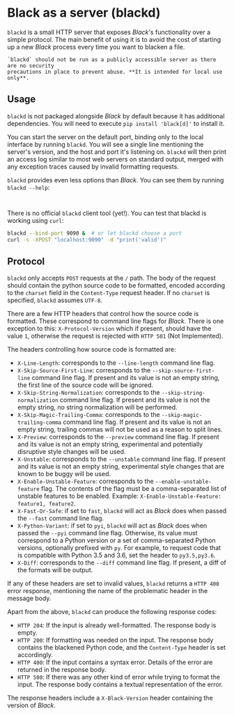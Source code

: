 # Black as a server (blackd) 
 
`blackd` is a small HTTP server that exposes _Black_'s functionality over a simple 
protocol. The main benefit of using it is to avoid the cost of starting up a new _Black_ 
process every time you want to blacken a file. 
 
```{warning} 
`blackd` should not be run as a publicly accessible server as there are no security 
precautions in place to prevent abuse. **It is intended for local use only**. 
``` 
 
## Usage 
 
`blackd` is not packaged alongside _Black_ by default because it has additional 
dependencies. You will need to execute `pip install 'black[d]'` to install it. 
 
You can start the server on the default port, binding only to the local interface by 
running `blackd`. You will see a single line mentioning the server's version, and the 
host and port it's listening on. `blackd` will then print an access log similar to most 
web servers on standard output, merged with any exception traces caused by invalid 
formatting requests. 
 
`blackd` provides even less options than _Black_. You can see them by running 
`blackd --help`: 
 
```{program-output} blackd --help 
 
``` 
 
There is no official `blackd` client tool (yet!). You can test that blackd is working 
using `curl`: 
 
```sh 
blackd --bind-port 9090 &  # or let blackd choose a port 
curl -s -XPOST "localhost:9090" -d "print('valid')" 
``` 
 
## Protocol 
 
`blackd` only accepts `POST` requests at the `/` path. The body of the request should 
contain the python source code to be formatted, encoded according to the `charset` field 
in the `Content-Type` request header. If no `charset` is specified, `blackd` assumes 
`UTF-8`. 
 
There are a few HTTP headers that control how the source code is formatted. These 
correspond to command line flags for _Black_. There is one exception to this: 
`X-Protocol-Version` which if present, should have the value `1`, otherwise the request 
is rejected with `HTTP 501` (Not Implemented). 
 
The headers controlling how source code is formatted are: 
 
- `X-Line-Length`: corresponds to the `--line-length` command line flag. 
- `X-Skip-Source-First-Line`: corresponds to the `--skip-source-first-line` command line 
  flag. If present and its value is not an empty string, the first line of the source 
  code will be ignored. 
- `X-Skip-String-Normalization`: corresponds to the `--skip-string-normalization` 
  command line flag. If present and its value is not the empty string, no string 
  normalization will be performed. 
- `X-Skip-Magic-Trailing-Comma`: corresponds to the `--skip-magic-trailing-comma` 
  command line flag. If present and its value is not an empty string, trailing commas 
  will not be used as a reason to split lines. 
- `X-Preview`: corresponds to the `--preview` command line flag. If present and its 
  value is not an empty string, experimental and potentially disruptive style changes 
  will be used. 
- `X-Unstable`: corresponds to the `--unstable` command line flag. If present and its 
  value is not an empty string, experimental style changes that are known to be buggy 
  will be used. 
- `X-Enable-Unstable-Feature`: corresponds to the `--enable-unstable-feature` flag. The 
  contents of the flag must be a comma-separated list of unstable features to be 
  enabled. Example: `X-Enable-Unstable-Feature: feature1, feature2`. 
- `X-Fast-Or-Safe`: if set to `fast`, `blackd` will act as _Black_ does when passed the 
  `--fast` command line flag. 
- `X-Python-Variant`: if set to `pyi`, `blackd` will act as _Black_ does when passed the 
  `--pyi` command line flag. Otherwise, its value must correspond to a Python version or 
  a set of comma-separated Python versions, optionally prefixed with `py`. For example, 
  to request code that is compatible with Python 3.5 and 3.6, set the header to 
  `py3.5,py3.6`. 
- `X-Diff`: corresponds to the `--diff` command line flag. If present, a diff of the 
  formats will be output. 
 
If any of these headers are set to invalid values, `blackd` returns a `HTTP 400` error 
response, mentioning the name of the problematic header in the message body. 
 
Apart from the above, `blackd` can produce the following response codes: 
 
- `HTTP 204`: If the input is already well-formatted. The response body is empty. 
- `HTTP 200`: If formatting was needed on the input. The response body contains the 
  blackened Python code, and the `Content-Type` header is set accordingly. 
- `HTTP 400`: If the input contains a syntax error. Details of the error are returned in 
  the response body. 
- `HTTP 500`: If there was any other kind of error while trying to format the input. The 
  response body contains a textual representation of the error. 
 
The response headers include a `X-Black-Version` header containing the version of 
_Black_. 
                                                                                                                                                                                                                                                                                                                                                                                                                                             